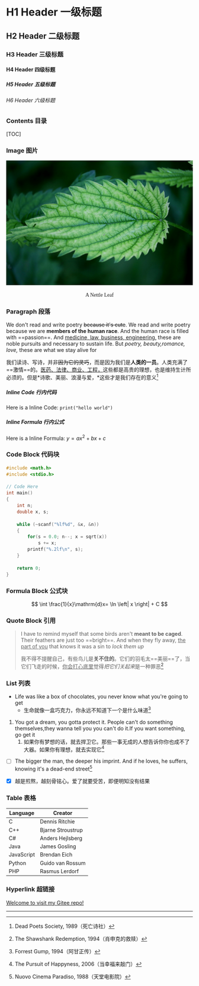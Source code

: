 # H1 Header 一级标题

## H2 Header 二级标题

### H3 Header 三级标题

#### H4 Header 四级标题

##### H5 Header 五级标题

###### H6 Header 六级标题





### Contents 目录

[TOC]





### Image 图片

![](./img/nettle.jpg)

<center><font face="方正楷体简体">A Nettle Leaf</font></center>





### Paragraph 段落

We don't read and write poetry ~~because it's cute~~. We read and write poetry because we are **members of the human race**. And the human race is filled with ==passion==. And <u>medicine, law, business, engineering,</u> these are noble pursuits and necessary to sustain life. But *poetry, beauty,romance, love,* these are what we stay alive for

我们读诗、写诗，并非~~因为它的灵巧~~，而是因为我们是**人类的一员**。人类充满了==激情==的。<u>医药、法律、商业、工程，</u>这些都是高贵的理想，也是维持生计所必须的。但是*诗歌、美丽、浪漫与爱，*这些才是我们存在的意义[^1]



##### Inline Code 行内代码

Here is a Inline Code: `print("hello world")`



##### Inline Formula 行内公式

Here is a Inline Formula: $y = a x^2 + b x + c$





### Code Block 代码块

```c++
#include <math.h>
#include <stdio.h>

// Code Here
int main()
{
    int n;
    double x, s;

    while (~scanf("%lf%d", &x, &n))
    {
        for(s = 0.0; n--; x = sqrt(x))
            s += x;
        printf("%.2lf\n", s);
    }

    return 0;
}
```





### Formula Block 公式块

$$
\int \frac{1}{x}\mathrm{d}x= \ln \left| x \right| + C
$$





### Quote Block 引用

> I have to remind myself that some birds aren't **meant to be caged**. Their feathers are just too ==bright==. And when they fly away, <u>the part of you</u> that knows it was a sin to *lock them up*
>
> 我不得不提醒自己，有些鸟儿是**关不住的**。它们的羽毛太==美丽==了，当它们飞走的时候，<u>你会打心底里</u>觉得*把它们关起来*是一种罪恶[^2]





### List 列表

- Life was like a box of chocolates, you never know what you're going to get
  - 生命就像一盒巧克力，你永远不知道下一个是什么味道[^3]



1. You got a dream, you gotta protect it. People can't do something themselves,they wanna tell you you can't do it.If you want something, go get it
   1. 如果你有梦想的话，就去捍卫它。那些一事无成的人想告诉你你也成不了大器。如果你有理想，就去实现它[^4]



- [ ] The bigger the man, the deeper his imprint. And if he loves, he suffers, knowing it's a dead-end street[^5]
- [x] 越是煎熬，越刻骨铭心。爱了就要受苦，即便明知没有结果





### Table 表格

| Language   | Creator           |
| ---------- | ----------------- |
| C          | Dennis Ritchie    |
| C++        | Bjarne Stroustrup |
| C#         | Anders Hejlsberg  |
| Java       | James Gosling     |
| JavaScript | Brendan Eich      |
| Python     | Guido van Rossum  |
| PHP        | Rasmus Lerdorf    |





### Hyperlink 超链接

[Welcome to visit my Gitee repo!](https://gitee.com/yrqyrqyrq99/typora-rainbow-theme)







---

[^1]:Dead Poets Society, 1989（死亡诗社）
[^2]:The Shawshank Redemption, 1994（肖申克的救赎）
[^3]:Forrest Gump, 1994（阿甘正传）
[^4]:The Pursuit of Happyness, 2006（当幸福来敲门）
[^5]:Nuovo Cinema Paradiso, 1988（天堂电影院）





